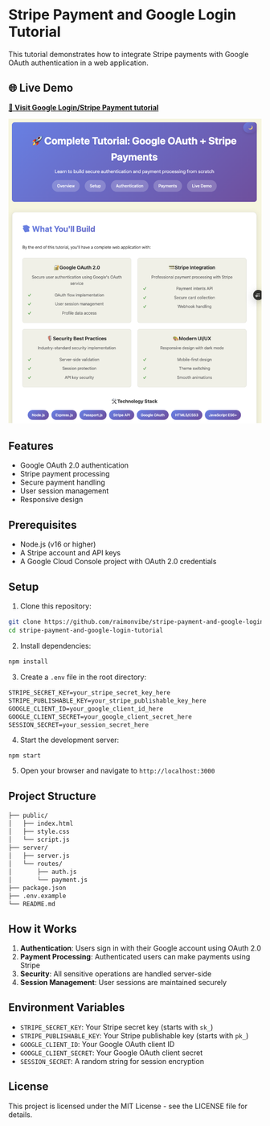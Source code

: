 # Stripe Payment and Google Login Tutorial

This tutorial demonstrates how to integrate Stripe payments with Google OAuth authentication in a web application.

## 🌐 Live Demo
**[🚀 Visit Google Login/Stripe Payment tutorial](https://stripe-payment-and-google-login-tut.vercel.app/)**

![Google Login/Stripe Payment tutorial](./google-stripe.png)

## Features

- Google OAuth 2.0 authentication
- Stripe payment processing
- Secure payment handling
- User session management
- Responsive design

## Prerequisites

- Node.js (v16 or higher)
- A Stripe account and API keys
- A Google Cloud Console project with OAuth 2.0 credentials

## Setup

1. Clone this repository:
```bash
git clone https://github.com/raimonvibe/stripe-payment-and-google-login-tutorial.git
cd stripe-payment-and-google-login-tutorial
```

2. Install dependencies:
```bash
npm install
```

3. Create a `.env` file in the root directory:
```env
STRIPE_SECRET_KEY=your_stripe_secret_key_here
STRIPE_PUBLISHABLE_KEY=your_stripe_publishable_key_here
GOOGLE_CLIENT_ID=your_google_client_id_here
GOOGLE_CLIENT_SECRET=your_google_client_secret_here
SESSION_SECRET=your_session_secret_here
```

4. Start the development server:
```bash
npm start
```

5. Open your browser and navigate to `http://localhost:3000`

## Project Structure

```
├── public/
│   ├── index.html
│   ├── style.css
│   └── script.js
├── server/
│   ├── server.js
│   └── routes/
│       ├── auth.js
│       └── payment.js
├── package.json
├── .env.example
└── README.md
```

## How it Works

1. **Authentication**: Users sign in with their Google account using OAuth 2.0
2. **Payment Processing**: Authenticated users can make payments using Stripe
3. **Security**: All sensitive operations are handled server-side
4. **Session Management**: User sessions are maintained securely

## Environment Variables

- `STRIPE_SECRET_KEY`: Your Stripe secret key (starts with `sk_`)
- `STRIPE_PUBLISHABLE_KEY`: Your Stripe publishable key (starts with `pk_`)
- `GOOGLE_CLIENT_ID`: Your Google OAuth client ID
- `GOOGLE_CLIENT_SECRET`: Your Google OAuth client secret
- `SESSION_SECRET`: A random string for session encryption

## License

This project is licensed under the MIT License - see the LICENSE file for details.
